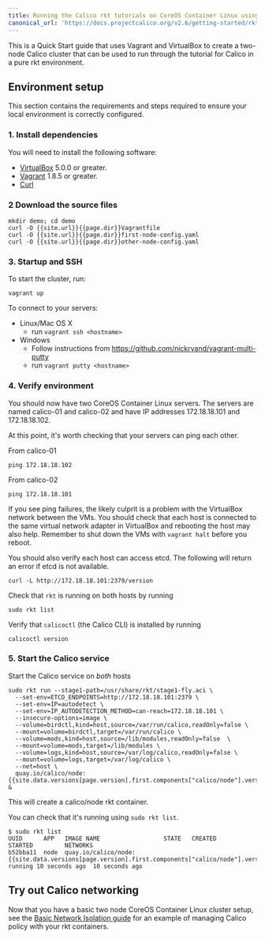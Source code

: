 ```yaml
---
title: Running the Calico rkt tutorials on CoreOS Container Linux using Vagrant and VirtualBox
canonical_url: 'https://docs.projectcalico.org/v2.6/getting-started/rkt/installation/vagrant-coreos/'
---
```


This is a Quick Start guide that uses Vagrant and VirtualBox to create a two-node
Calico cluster that can be used to run through the tutorial for Calico in a
pure rkt environment.

## Environment setup

This section contains the requirements and steps required to ensure your local
environment is correctly configured.

### 1. Install dependencies

You will need to install the following software:

* [VirtualBox][virtualbox] 5.0.0 or greater.
* [Vagrant][vagrant] 1.8.5 or greater.
* [Curl][curl]

### 2 Download the source files

    mkdir demo; cd demo
    curl -O {{site.url}}{{page.dir}}Vagrantfile
    curl -O {{site.url}}{{page.dir}}first-node-config.yaml
    curl -O {{site.url}}{{page.dir}}other-node-config.yaml

### 3. Startup and SSH

To start the cluster, run:

    vagrant up

To connect to your servers:

* Linux/Mac OS X
    * run `vagrant ssh <hostname>`
* Windows
    * Follow instructions from https://github.com/nickryand/vagrant-multi-putty
    * run `vagrant putty <hostname>`

### 4. Verify environment

You should now have two CoreOS Container Linux servers. The servers are named calico-01 and calico-02
and have IP addresses 172.18.18.101 and 172.18.18.102.

At this point, it's worth checking that your servers can ping each other.

From calico-01

    ping 172.18.18.102

From calico-02

    ping 172.18.18.101

If you see ping failures, the likely culprit is a problem with the VirtualBox network between the VMs.  You should
check that each host is connected to the same virtual network adapter in VirtualBox and rebooting the host may also
help.  Remember to shut down the VMs with `vagrant halt` before you reboot.

You should also verify each host can access etcd.  The following will return an error if etcd is not available.

    curl -L http://172.18.18.101:2379/version

Check that `rkt` is running on both hosts by running

    sudo rkt list

Verify that `calicoctl` (the Calico CLI) is installed by running

    calicoctl version


### 5. Start the Calico service

Start the Calico service on *both* hosts

```shell
sudo rkt run --stage1-path=/usr/share/rkt/stage1-fly.aci \
  --set-env=ETCD_ENDPOINTS=http://172.18.18.101:2379 \
  --set-env=IP=autodetect \
  --set-env=IP_AUTODETECTION_METHOD=can-reach=172.18.18.101 \
  --insecure-options=image \
  --volume=birdctl,kind=host,source=/var/run/calico,readOnly=false \
  --mount=volume=birdctl,target=/var/run/calico \
  --volume=mods,kind=host,source=/lib/modules,readOnly=false  \
  --mount=volume=mods,target=/lib/modules \
  --volume=logs,kind=host,source=/var/log/calico,readOnly=false \
  --mount=volume=logs,target=/var/log/calico \
  --net=host \
  quay.io/calico/node:{{site.data.versions[page.version].first.components["calico/node"].version}} &
```

This will create a calico/node rkt container.

You can check that it's running using `sudo rkt list`.

```shell
$ sudo rkt list
UUID      APP	IMAGE NAME                  STATE   CREATED         STARTED         NETWORKS
b52bba11  node  quay.io/calico/node:{{site.data.versions[page.version].first.components["calico/node"].version}}  running 10 seconds ago  10 seconds ago
```

## Try out Calico networking

Now that you have a basic two node CoreOS Container Linux cluster setup, see the
[Basic Network Isolation guide]({{site.baseurl}}/{{page.version}}/getting-started/rkt/tutorials/basic)
for an example of managing Calico policy with your rkt containers.

[virtualbox]: https://www.virtualbox.org/
[vagrant]: https://www.vagrantup.com/downloads.html
[curl]: https://curl.haxx.se/
